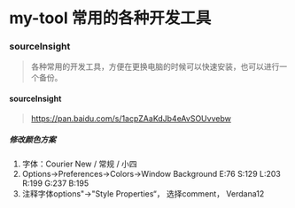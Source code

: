 # my-tool 常用的各种开发工具

### sourceInsight

> 各种常用的开发工具，方便在更换电脑的时候可以快速安装，也可以进行一个备份。


#### sourceInsight
> https://pan.baidu.com/s/1acpZAaKdJb4eAvSOUvvebw
##### 修改颜色方案
>>
1. 字体：Courier New / 常规 / 小四
2. Options->Preferences->Colors->Window Background E:76 S:129 L:203 R:199 G:237 B:195
3. 注释字体options"->"Style Properties“， 选择comment， Verdana12





